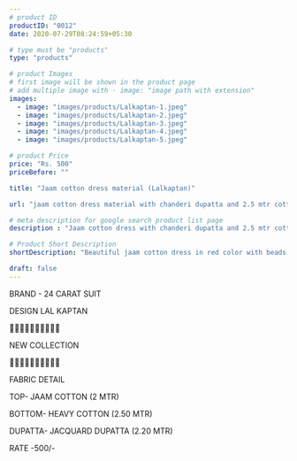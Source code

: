 ```yaml
---
# product ID
productID: "0012"
date: 2020-07-29T08:24:59+05:30

# type must be "products"
type: "products"

# product Images
# first image will be shown in the product page
# add multiple image with - image: "image path with extension"
images:
  - image: "images/products/Lalkaptan-1.jpeg"
  - image: "images/products/Lalkaptan-2.jpeg"
  - image: "images/products/Lalkaptan-3.jpeg"
  - image: "images/products/Lalkaptan-4.jpeg"
  - image: "images/products/Lalkaptan-5.jpeg"

# product Price
price: "Rs. 500"
priceBefore: ""

title: "Jaam cotton dress material (Lalkaptan)"

url: "jaam cotton dress material with chanderi dupatta and 2.5 mtr cotton bottom"

# meta description for google search product list page
description : "Jaam cotton dress with chanderi dupatta and 2.5 mtr cotton bottom"

# Product Short Description
shortDescription: "Beautiful jaam cotton dress in red color with beads and french knots handwork, with matching chanderi zari checks dupatta and 2.5 mtr cotton bottom."

draft: false
---
```

BRAND - 24 CARAT SUIT

DESIGN LAL KAPTAN

💐💐💐💐💐💐💐💐💐💐

NEW COLLECTION

🌷🌷🌷🌷🌷🌷🌷🌷🌷🌷

FABRIC DETAIL

TOP- JAAM COTTON (2 MTR)

BOTTOM- HEAVY COTTON (2.50 MTR)

DUPATTA- JACQUARD DUPATTA (2.20 MTR)

RATE -500/-
